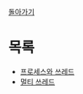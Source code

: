 [돌아가기](https://github.com/LEEJ0NGWAN/CS)

# 목록
- [프로세스와 쓰레드](./ProcessThread.md)
- [멀티 쓰레드](./multithread.md)

